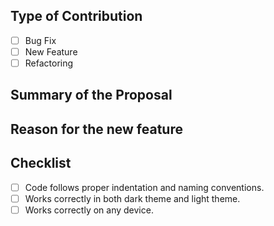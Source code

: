 ## Type of Contribution

- [ ] Bug Fix
- [ ] New Feature
- [ ] Refactoring

## Summary of the Proposal

<!-- Provide a concise summary of what this pull request proposes. -->

## Reason for the new feature

<!-- If it's a new feature, explain why this feature is necessary. -->
<!-- Explain how important this feature is to many users. -->
<!-- Explain if the benefits of the new feature outweigh the maintenance cost. -->

## Checklist

- [ ] Code follows proper indentation and naming conventions.
- [ ] Works correctly in both dark theme and light theme.
- [ ] Works correctly on any device.

